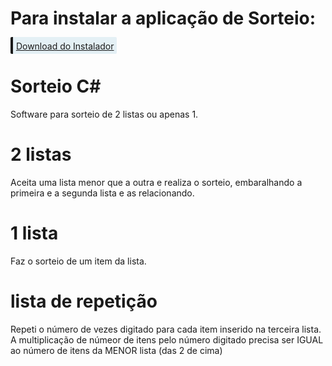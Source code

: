 
# Para instalar a aplicação de Sorteio:
<span style="background: #e4f0f5; border-color: #3f87a6; padding: .45em .35em .3em; border-radius: 2px;border-left: 4px solid;">
    <a style="fore-color:#3f87a6;" href="https://github.com/rafabaptista/Sorteio/raw/master/Setup/Instalador%20Sorteio/Release/Instalador%20Sorteio.msi">
          Download do Instalador
    </a>
</span>

# Sorteio C#

Software para sorteio de 2 listas ou apenas 1.

# 2 listas
Aceita uma lista menor que a outra e realiza o sorteio, embaralhando a primeira e a segunda lista e as relacionando.

# 1 lista
Faz o sorteio de um item da lista.

# lista de repetição
Repeti o número de vezes digitado para cada item inserido na terceira lista. A multiplicação de númeor de itens pelo número digitado precisa ser IGUAL ao número de itens da MENOR lista (das 2 de cima)
